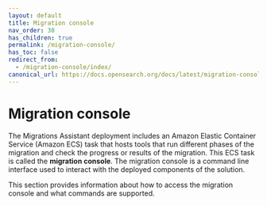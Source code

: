 ```yaml
---
layout: default
title: Migration console
nav_order: 30
has_children: true
permalink: /migration-console/
has_toc: false
redirect_from: 
  - /migration-console/index/
canonical_url: https://docs.opensearch.org/docs/latest/migration-console/
---
```


# Migration console

The Migrations Assistant deployment includes an Amazon Elastic Container Service (Amazon ECS) task that hosts tools that run different phases of the migration and check the progress or results of the migration. This ECS task is called the **migration console**. The migration console is a command line interface used to interact with the deployed components of the solution.

This section provides information about how to access the migration console and what commands are supported.

